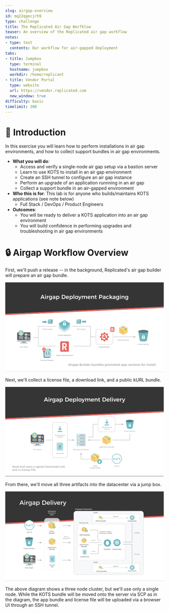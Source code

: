 ```yaml
---
slug: airgap-overview
id: mq22qgecjrh9
type: challenge
title: The Replicated Air Gap Worfklow
teaser: An overview of the Replicated air gap workflow
notes:
- type: text
  contents: Our workflow for air-gapped deployment
tabs:
- title: Jumpbox
  type: terminal
  hostname: jumpbox
  workdir: /home/replicant
- title: Vendor Portal
  type: website
  url: https://vendor.replicated.com
  new_window: true
difficulty: basic
timelimit: 300
---
```


👋 Introduction
===============

In this exercise you will learn how to perform installations in air gap environments, and
how to collect support bundles in air gap environments.

* **What you will do**:
    * Access and verify a single-node air gap setup via a bastion server
    * Learn to use KOTS to install in an air gap environment
    * Create an SSH tunnel to configure an air gap instance
    * Perform an upgrade of an application runnning in an air gap
    * Collect a support bundle in an air-gapped environment
* **Who this is for**: This lab is for anyone who builds/maintains KOTS applications (see note below)
    * Full Stack / DevOps / Product Engineers
* **Outcomes**:
    * You will be ready to deliver a KOTS application into an air gap environment
    * You will build confidence in performing upgrades and troubleshooting in air gap environments

🔒 Airgap Workflow Overview
===========================

First, we'll push a release -- in the background, Replicated's air gap builder will prepare an air gap bundle.

![Air Gap Deployment Packaging](../assets/airgap-slide-1.png)

Next, we'll collect a license file, a download link, and a public kURL bundle.

![Air Gap Deployment Delivery](../assets/airgap-slide-2.png)

From there, we'll move all three artifacts into the datacenter via a jump box.

![Air Gap Delviery](../assets/airgap-slide-3.png)

The above diagram shows a three node cluster, but we'll use only a single node.
While the KOTS bundle will be moved onto the server via SCP as in the diagram,
the app bundle and license file will be uploaded via a browser UI through an SSH tunnel.
